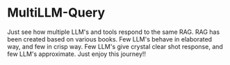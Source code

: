 # MultiLLM-Query
Just see how multiple LLM's and tools respond to the same RAG.
RAG has been created based on various books. Few LLM's behave in elaborated way, and few in crisp way.
Few LLM's give crystal clear shot response, and few LLM's approximate.
Just enjoy this journey!!
